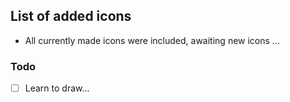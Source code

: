 ## List of added icons

- All currently made icons were included, awaiting new icons ...

### Todo

- [ ] Learn to draw...
